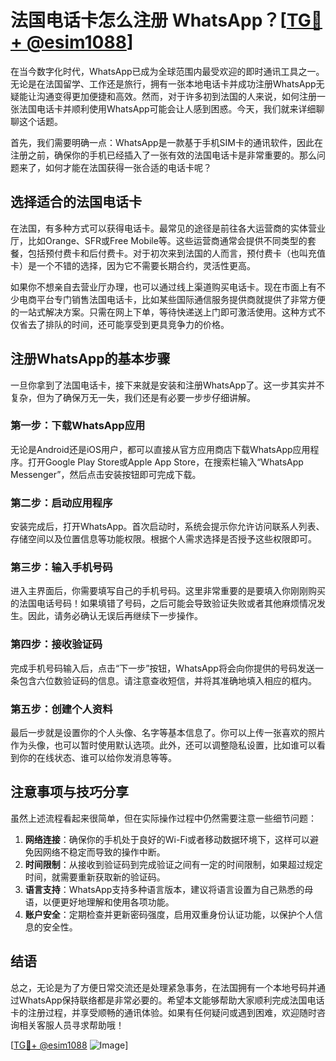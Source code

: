 # 法国电话卡怎么注册 WhatsApp？[[TG💪+ @esim1088](https://t.me/s/esim1088)]

在当今数字化时代，WhatsApp已成为全球范围内最受欢迎的即时通讯工具之一。无论是在法国留学、工作还是旅行，拥有一张本地电话卡并成功注册WhatsApp无疑能让沟通变得更加便捷和高效。然而，对于许多初到法国的人来说，如何注册一张法国电话卡并顺利使用WhatsApp可能会让人感到困惑。今天，我们就来详细聊聊这个话题。

首先，我们需要明确一点：WhatsApp是一款基于手机SIM卡的通讯软件，因此在注册之前，确保你的手机已经插入了一张有效的法国电话卡是非常重要的。那么问题来了，如何才能在法国获得一张合适的电话卡呢？

## 选择适合的法国电话卡

在法国，有多种方式可以获得电话卡。最常见的途径是前往各大运营商的实体营业厅，比如Orange、SFR或Free Mobile等。这些运营商通常会提供不同类型的套餐，包括预付费卡和后付费卡。对于初次来到法国的人而言，预付费卡（也叫充值卡）是一个不错的选择，因为它不需要长期合约，灵活性更高。

如果你不想亲自去营业厅办理，也可以通过线上渠道购买电话卡。现在市面上有不少电商平台专门销售法国电话卡，比如某些国际通信服务提供商就提供了非常方便的一站式解决方案。只需在网上下单，等待快递送上门即可激活使用。这种方式不仅省去了排队的时间，还可能享受到更具竞争力的价格。

## 注册WhatsApp的基本步骤

一旦你拿到了法国电话卡，接下来就是安装和注册WhatsApp了。这一步其实并不复杂，但为了确保万无一失，我们还是有必要一步步仔细讲解。

### 第一步：下载WhatsApp应用

无论是Android还是iOS用户，都可以直接从官方应用商店下载WhatsApp应用程序。打开Google Play Store或Apple App Store，在搜索栏输入“WhatsApp Messenger”，然后点击安装按钮即可完成下载。

### 第二步：启动应用程序

安装完成后，打开WhatsApp。首次启动时，系统会提示你允许访问联系人列表、存储空间以及位置信息等功能权限。根据个人需求选择是否授予这些权限即可。

### 第三步：输入手机号码

进入主界面后，你需要填写自己的手机号码。这里非常重要的是要填入你刚刚购买的法国电话号码！如果填错了号码，之后可能会导致验证失败或者其他麻烦情况发生。因此，请务必确认无误后再继续下一步操作。

### 第四步：接收验证码

完成手机号码输入后，点击“下一步”按钮，WhatsApp将会向你提供的号码发送一条包含六位数验证码的信息。请注意查收短信，并将其准确地填入相应的框内。

### 第五步：创建个人资料

最后一步就是设置你的个人头像、名字等基本信息了。你可以上传一张喜欢的照片作为头像，也可以暂时使用默认选项。此外，还可以调整隐私设置，比如谁可以看到你的在线状态、谁可以给你发消息等等。

## 注意事项与技巧分享

虽然上述流程看起来很简单，但在实际操作过程中仍然需要注意一些细节问题：

1. **网络连接**：确保你的手机处于良好的Wi-Fi或者移动数据环境下，这样可以避免因网络不稳定而导致的操作中断。
2. **时间限制**：从接收到验证码到完成验证之间有一定的时间限制，如果超过规定时间，就需要重新获取新的验证码。
3. **语言支持**：WhatsApp支持多种语言版本，建议将语言设置为自己熟悉的母语，以便更好地理解和使用各项功能。
4. **账户安全**：定期检查并更新密码强度，启用双重身份认证功能，以保护个人信息的安全性。

## 结语

总之，无论是为了方便日常交流还是处理紧急事务，在法国拥有一个本地号码并通过WhatsApp保持联络都是非常必要的。希望本文能够帮助大家顺利完成法国电话卡的注册过程，并享受顺畅的通讯体验。如果有任何疑问或遇到困难，欢迎随时咨询相关客服人员寻求帮助哦！

[[TG💪+ @esim1088](https://t.me/s/esim1088) ![Image](https://i.postimg.cc/4NQfJmqS/Snipaste-2025-05-13-00-14-12.png)]